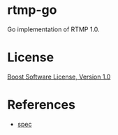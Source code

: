 # rtmp-go

Go implementation of RTMP 1.0.

# License

[Boost Software License, Version 1.0](https://www.boost.org/LICENSE_1_0.txt)

# References

- [spec](https://wwwimages2.adobe.com/www.adobe.com/content/dam/acom/en/devnet/rtmp/pdf/rtmp_specification_1.0.pdf)

